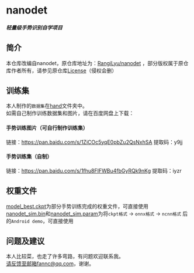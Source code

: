 # nanodet
##### 轻量级手势识别自学项目  

## 简介
本仓库改编自nanodet，原仓库地址为：[RangiLyu/nanodet](https://github.com/RangiLyu/nanodet) ，部分版权属于原仓库作者所有，请参见原仓库[License](https://github.com/RangiLyu/nanodet/blob/main/LICENSE)（侵权会删）

## 训练集
本人制作的`数据集`在[hand](https://github.com/chrysanthemum-boy/nanodet/tree/main/hand)文件夹中。  
如需自己制作训练数据集和图片，请在百度网盘上下载：

#### 手势训练图片（可自行制作训练集）
链接：https://pan.baidu.com/s/1ZiCOc5yqE0pbZu2QsNxhSA 
提取码：y9jj

#### 手势训练集（自制）
链接：https://pan.baidu.com/s/1fhu8FIFWBu4fbGyRQk9nKg 
提取码：iyzr

## 权重文件
[model_best.ckpt](https://github.com/chrysanthemum-boy/nanodet/blob/main/model_best.ckpt)为部分手势训练完成的权重文件，可直接使用  
[nanodet_sim.bin](https://github.com/chrysanthemum-boy/nanodet/blob/main/nanodet_sim.bin)和[nanodet_sim.param](https://github.com/chrysanthemum-boy/nanodet/blob/main/nanodet_sim.param)为将`ckpt格式` -> `onnx格式` -> `ncnn格式` 后的`Android demo`，可直接使用

## 问题及建议
本人比较菜，也走了许多弯路，有问题欢迎联系我。  
请反馈至邮箱fannc@qq.com，谢谢。
